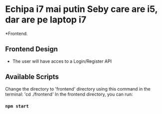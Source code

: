 # Echipa i7 mai putin Seby care are i5, dar are pe laptop i7

*Frontend.

## Frontend Design 
- The user will have acces to a Login/Register API
 

## Available Scripts
Change the directory to 'frontend' directory using this command in the terminal: 'cd ./frontend'
In the frontend directory, you can run:

### `npm start`
